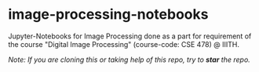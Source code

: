 # image-processing-notebooks
Jupyter-Notebooks for Image Processing done as a part for requirement of the course "Digital Image Processing" (course-code: CSE 478) @ IIITH.

*Note: If you are cloning this or taking help of this repo, try to **star** the repo.*
